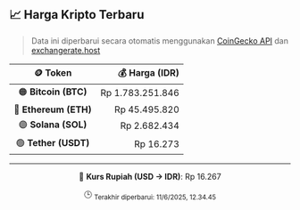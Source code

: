 

<!-- HARGA_KRIPTO -->
## 📈 Harga Kripto Terbaru

> Data ini diperbarui secara otomatis menggunakan [CoinGecko API](https://www.coingecko.com/) dan [exchangerate.host](https://exchangerate.host/)

<div align="center">

| 🪙 Token | 💰 Harga (IDR) |
|:------:|---------------:|
| 🟠 **Bitcoin (BTC)**   | Rp 1.783.251.846 |
| 🔵 **Ethereum (ETH)**  | Rp 45.495.820 |
| 🟣 **Solana (SOL)**    | Rp 2.682.434 |
| 🟢 **Tether (USDT)**   | Rp 16.273 |

---

💱 **Kurs Rupiah (USD → IDR)**: Rp 16.267

🕒 <sub>Terakhir diperbarui: 11/6/2025, 12.34.45</sub>

</div>
<!-- /HARGA_KRIPTO -->